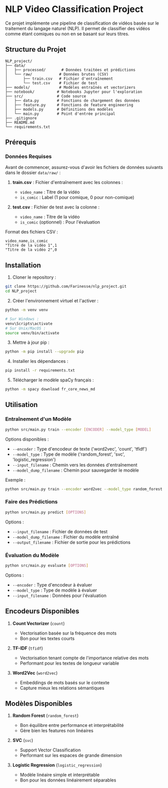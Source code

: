 # NLP Video Classification Project

Ce projet implémente une pipeline de classification de vidéos basée sur le traitement du langage naturel (NLP). Il permet de classifier des vidéos comme étant comiques ou non en se basant sur leurs titres.

## Structure du Projet

```
NLP_project/
├── data/
│   ├── processed/       # Données traitées et prédictions
│   └── raw/            # Données brutes (CSV)
│       ├── train.csv   # Fichier d'entraînement
│       └── test.csv    # Fichier de test
├── models/             # Modèles entraînés et vectorizers
├── notebook/          # Notebooks Jupyter pour l'exploration
├── src/               # Code source
│   ├── data.py        # Fonctions de chargement des données
│   ├── feature.py     # Fonctions de feature engineering
│   ├── models.py      # Définitions des modèles
│   └── main.py        # Point d'entrée principal
├── .gitignore
├── README.md
└── requirements.txt
```

## Prérequis

### Données Requises

Avant de commencer, assurez-vous d'avoir les fichiers de données suivants dans le dossier `data/raw/` :

1. **train.csv** : Fichier d'entraînement avec les colonnes :
   - `video_name` : Titre de la vidéo
   - `is_comic` : Label (1 pour comique, 0 pour non-comique)

2. **test.csv** : Fichier de test avec la colonne :
   - `video_name` : Titre de la vidéo
   - `is_comic` (optionnel) : Pour l'évaluation

Format des fichiers CSV :
```csv
video_name,is_comic
"Titre de la vidéo 1",1
"Titre de la vidéo 2",0
```

## Installation

1. Cloner le repository :
```bash
git clone https://github.com/Farinesse/nlp_project.git
cd NLP_project
```

2. Créer l'environnement virtuel et l'activer :
```bash
python -m venv venv

# Sur Windows :
venv\Scripts\activate
# Sur Unix/MacOS :
source venv/bin/activate
```

3. Mettre à jour pip :
```bash
python -m pip install --upgrade pip
```

4. Installer les dépendances :
```bash
pip install -r requirements.txt
```

5. Télécharger le modèle spaCy français :
```bash
python -m spacy download fr_core_news_md
```

## Utilisation

### Entraînement d'un Modèle

```bash
python src/main.py train --encoder [ENCODER] --model_type [MODEL]
```

Options disponibles :
- `--encoder` : Type d'encodeur de texte ('word2vec', 'count', 'tfidf')
- `--model_type` : Type de modèle ('random_forest', 'svc', 'logistic_regression')
- `--input_filename` : Chemin vers les données d'entraînement
- `--model_dump_filename` : Chemin pour sauvegarder le modèle

Exemple :
```bash
python src/main.py train --encoder word2vec --model_type random_forest
```

### Faire des Prédictions

```bash
python src/main.py predict [OPTIONS]
```

Options :
- `--input_filename` : Fichier de données de test
- `--model_dump_filename` : Fichier du modèle entraîné
- `--output_filename` : Fichier de sortie pour les prédictions

### Évaluation du Modèle

```bash
python src/main.py evaluate [OPTIONS]
```

Options :
- `--encoder` : Type d'encodeur à évaluer
- `--model_type` : Type de modèle à évaluer
- `--input_filename` : Données pour l'évaluation

## Encodeurs Disponibles

1. **Count Vectorizer** (`count`)
   - Vectorisation basée sur la fréquence des mots
   - Bon pour les textes courts

2. **TF-IDF** (`tfidf`)
   - Vectorisation tenant compte de l'importance relative des mots
   - Performant pour les textes de longueur variable

3. **Word2Vec** (`word2vec`)
   - Embeddings de mots basés sur le contexte
   - Capture mieux les relations sémantiques

## Modèles Disponibles

1. **Random Forest** (`random_forest`)
   - Bon équilibre entre performance et interprétabilité
   - Gère bien les features non linéaires

2. **SVC** (`svc`)
   - Support Vector Classification
   - Performant sur les espaces de grande dimension

3. **Logistic Regression** (`logistic_regression`)
   - Modèle linéaire simple et interprétable
   - Bon pour les données linéairement séparables


